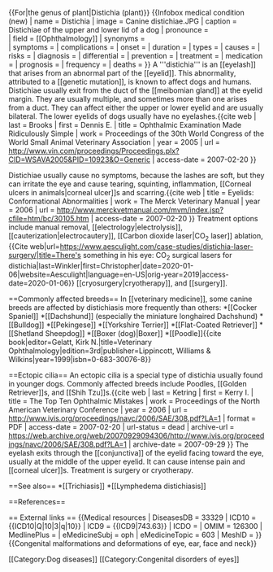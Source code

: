{{For|the genus of plant|Distichia (plant)}}
{{Infobox medical condition (new) 
| name            = Distichia 
| image           = Canine distichiae.JPG
| caption         = Distichiae of the upper and lower lid of a dog
| pronounce       =  
| field           = [[Ophthalmology]] 
| synonyms        =  
| symptoms        = 
| complications   = 
| onset           = 
| duration        = 
| types           = 
| causes          = 
| risks           = 
| diagnosis       = 
| differential    = 
| prevention      = 
| treatment       = 
| medication      = 
| prognosis       = 
| frequency       = 
| deaths          = 
}}
A '''distichia''' is an [[eyelash]] that arises from an abnormal part of the [[eyelid]]. This abnormality, attributed to a [[genetic mutation]], is known to affect dogs and humans. Distichiae usually exit from the duct of the [[meibomian gland]] at the eyelid margin. They are usually multiple, and sometimes more than one arises from a duct. They can affect either the upper or lower eyelid and are usually bilateral. The lower eyelids of dogs usually have no eyelashes.<ref>{{cite web | last = Brooks | first = Dennis E. | title = Ophthalmic Examination Made Ridiculously Simple | work = Proceedings of the 30th World Congress of the World Small Animal Veterinary Association | year = 2005 | url = http://www.vin.com/proceedings/Proceedings.plx?CID=WSAVA2005&PID=10923&O=Generic | access-date = 2007-02-20 }}</ref>

Distichiae usually cause no symptoms, because the lashes are soft, but they can irritate the eye and cause tearing, squinting, inflammation, [[Corneal ulcers in animals|corneal ulcer]]s and scarring.<ref>{{cite web | title = Eyelids: Conformational Abnormalities | work = The Merck Veterinary Manual | year = 2006 | url = http://www.merckvetmanual.com/mvm/index.jsp?cfile=htm/bc/30105.htm | access-date = 2007-02-20 }}</ref> Treatment options include manual removal, [[electrology|electrolysis]], [[cauterization|electrocautery]], [[Carbon dioxide laser|CO<sub>2</sub> laser]] ablation,<ref>{{Cite web|url=https://www.aesculight.com/case-studies/distichia-laser-surgery/|title=There's something in his eye: CO<sub>2</sub> surgical lasers for distichia|last=Winkler|first=Christopher|date=2020-01-06|website=Aesculight|language=en-US|orig-year=2019|access-date=2020-01-06}}</ref> [[cryosurgery|cryotherapy]], and [[surgery]].

==Commonly affected breeds==
In [[veterinary medicine]], some canine breeds are affected by distichiasis more frequently than others:
*[[Cocker Spaniel]]
*[[Dachshund]] (especially the miniature longhaired Dachshund)
*[[Bulldog]]
*[[Pekingese]]
*[[Yorkshire Terrier]]
*[[Flat-Coated Retriever]]
*[[Shetland Sheepdog]]
*[[Boxer (dog)|Boxer]]
*[[Poodle]]<ref name=Gelatt_1999>{{cite book|editor=Gelatt, Kirk N.|title=Veterinary Ophthalmology|edition=3rd|publisher=Lippincott, Williams & Wilkins|year=1999|isbn=0-683-30076-8}}</ref>

==Ectopic cilia==
An ectopic cilia is a special type of distichia usually found in younger dogs. Commonly affected breeds include Poodles, [[Golden Retriever]]s, and [[Shih Tzu]]s.<ref>{{cite web | last = Ketring | first = Kerry I. | title = The Top Ten Ophthalmic Mistakes | work = Proceedings of the North American Veterinary Conference | year = 2006 | url = http://www.ivis.org/proceedings/navc/2006/SAE/308.pdf?LA=1 | format = PDF | access-date = 2007-02-20 | url-status = dead | archive-url = https://web.archive.org/web/20070929094306/http://www.ivis.org/proceedings/navc/2006/SAE/308.pdf?LA=1 | archive-date = 2007-09-29 }}</ref> The eyelash exits through the [[conjunctiva]] of the eyelid facing toward the eye, usually at the middle of the upper eyelid. It can cause intense pain and [[corneal ulcer]]s. Treatment is surgery or cryotherapy.

==See also==
*[[Trichiasis]]
*[[Lymphedema distichiasis]]

==References==
<references/>

== External links ==
{{Medical resources
|   DiseasesDB     = 33329 
|   ICD10          = {{ICD10|Q|10|3|q|10}} 
|   ICD9           = {{ICD9|743.63}} 
|   ICDO           = 
|   OMIM           = 126300 
|   MedlinePlus    = 
|   eMedicineSubj  = oph 
|   eMedicineTopic = 603 
|   MeshID         = 
}}
{{Congenital malformations and deformations of eye, ear, face and neck}}

[[Category:Dog diseases]]
[[Category:Congenital disorders of eyes]]